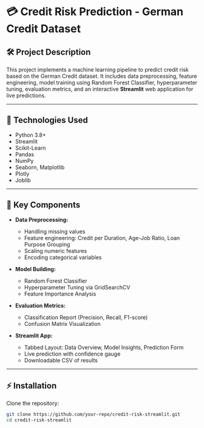 # 💳 Credit Risk Prediction - German Credit Dataset

## 🛠 Project Description
This project implements a machine learning pipeline to predict credit risk based on the German Credit dataset. It includes data preprocessing, feature engineering, model training using Random Forest Classifier, hyperparameter tuning, evaluation metrics, and an interactive **Streamlit** web application for live predictions.

---

## 🧩 Technologies Used
- Python 3.8+
- Streamlit
- Scikit-Learn
- Pandas
- NumPy
- Seaborn, Matplotlib
- Plotly
- Joblib

---

## 🧪 Key Components
- **Data Preprocessing:** 
  - Handling missing values
  - Feature engineering: Credit per Duration, Age-Job Ratio, Loan Purpose Grouping
  - Scaling numeric features
  - Encoding categorical variables

- **Model Building:**
  - Random Forest Classifier
  - Hyperparameter Tuning via GridSearchCV
  - Feature Importance Analysis
  
- **Evaluation Metrics:**
  - Classification Report (Precision, Recall, F1-score)
  - Confusion Matrix Visualization

- **Streamlit App:**
  - Tabbed Layout: Data Overview, Model Insights, Prediction Form
  - Live prediction with confidence gauge
  - Downloadable CSV of results

---

## ⚡ Installation
Clone the repository:
```bash
git clone https://github.com/your-repo/credit-risk-streamlit.git
cd credit-risk-streamlit
